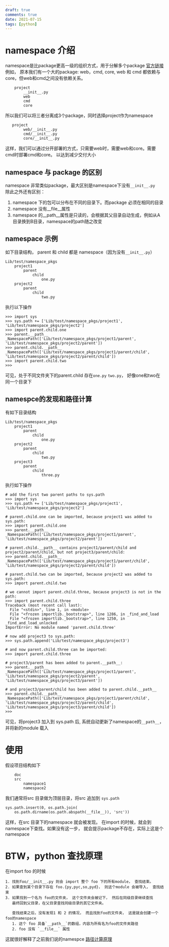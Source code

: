 ```yaml
---
draft: true
comments: true
date: 2021-07-15
tags: [python]
---
```


# namespace 介绍
namespace是比package更高一级的组织方式，用于分解多个package [官方链接](https://www.python.org/dev/peps/pep-0420/)
例如， 原本我们有一个大的package: web，cmd, core, web 和 cmd 都依赖与core，但web和cmd之间没有依赖关系。  
```
    project
        __init__.py
        web
        cmd
        core
```
所以我们可以将三者分离成3个package，同时选择project作为namespace  
```
   project
        web/__init__.py
        cmd/__init__.py
        core/__init__.py
```
这样，我们可以通过分开部署的方式，只需要web时，需要web和core。需要cmd时部署cmd和core。 以达到减少交付大小

## namespace 与 package 的区别
namespace 非常类似package，最大区别是namespace下没有`__init__.py`  
除此之外还有区别：  

1. namespace 下的包可以分布在不同的目录下。而package 必须在相同的目录
2. namespace 没有__file__属性
3. namespace 的__path__属性是只读的，会根据其父目录自动生成，例如从A目录换到B目录，namespace的path随之改变

## namespace 示例
如下目录结构， parent 和 child 都是 namespace（因为没有`__init__.py`）
```
Lib/test/namespace_pkgs
    project1
        parent
            child
                one.py
    project2
        parent
            child
                two.py
```

执行以下操作
```
>>> import sys
>>> sys.path += ['Lib/test/namespace_pkgs/project1', 'Lib/test/namespace_pkgs/project2']
>>> import parent.child.one
>>> parent.__path__
_NamespacePath(['Lib/test/namespace_pkgs/project1/parent', 'Lib/test/namespace_pkgs/project2/parent'])
>>> parent.child.__path__
_NamespacePath(['Lib/test/namespace_pkgs/project1/parent/child', 'Lib/test/namespace_pkgs/project2/parent/child'])
>>> import parent.child.two
>>>
```

可见，处于不同文件夹下的parent.child 存在`one.py` `two.py`， 好像one和two在同一个目录下

## <span id="namespace_path">namespce的发现和路径计算</span>
有如下目录结构
```
Lib/test/namespace_pkgs
    project1
        parent
            child
                one.py
    project2
        parent
            child
                two.py
    project3
        parent
            child
                three.py
```

执行如下操作
```
# add the first two parent paths to sys.path
>>> import sys
>>> sys.path += ['Lib/test/namespace_pkgs/project1', 'Lib/test/namespace_pkgs/project2']

# parent.child.one can be imported, because project1 was added to sys.path:
>>> import parent.child.one
>>> parent.__path__
_NamespacePath(['Lib/test/namespace_pkgs/project1/parent', 'Lib/test/namespace_pkgs/project2/parent'])

# parent.child.__path__ contains project1/parent/child and project2/parent/child, but not project3/parent/child:
>>> parent.child.__path__
_NamespacePath(['Lib/test/namespace_pkgs/project1/parent/child', 'Lib/test/namespace_pkgs/project2/parent/child'])

# parent.child.two can be imported, because project2 was added to sys.path:
>>> import parent.child.two

# we cannot import parent.child.three, because project3 is not in the path:
>>> import parent.child.three
Traceback (most recent call last):
  File "<stdin>", line 1, in <module>
  File "<frozen importlib._bootstrap>", line 1286, in _find_and_load
  File "<frozen importlib._bootstrap>", line 1250, in _find_and_load_unlocked
ImportError: No module named 'parent.child.three'

# now add project3 to sys.path:
>>> sys.path.append('Lib/test/namespace_pkgs/project3')

# and now parent.child.three can be imported:
>>> import parent.child.three

# project3/parent has been added to parent.__path__:
>>> parent.__path__
_NamespacePath(['Lib/test/namespace_pkgs/project1/parent', 'Lib/test/namespace_pkgs/project2/parent', 'Lib/test/namespace_pkgs/project3/parent'])

# and project3/parent/child has been added to parent.child.__path__
>>> parent.child.__path__
_NamespacePath(['Lib/test/namespace_pkgs/project1/parent/child', 'Lib/test/namespace_pkgs/project2/parent/child', 'Lib/test/namespace_pkgs/project3/parent/child'])
>>>
```

可见，将project3 加入到 sys.path 后, 系统自动更新了namespace的`__path__`， 并将新的module 载入


# 使用
假设项目结构如下
```
    doc
    src
        namespace1
        namespace2
```
我们通常将src 目录做为顶层目录，将src 追加到 `sys.path`
```
sys.path.insert(0, os.path.join(
    os.path.dirname(os.path.abspath(__file__)), 'src'))
```
这样，在src 目录下的namespace 就会被发现。 
在import 的时候，就会到namespace下查找。如果没有这一步， 就会提示package不存在，实际上这是个namespace


# BTW，python 查找原理

在import foo 的时候
```
1. 找到foo/__init__.py 则会 import 整个 foo 下的所有module， 查找结束。
2. 如果查到某个目录下存在 foo.{py,pyc,so,pyd}， 则这个module 会被导入， 查找结束
3. 如果找到一个名为 foo的文件夹， 这个文件夹会被记下， 然后在同级目录继续查找
   最终回到父目录，在父目录查找同级目录的其它文件夹。 

   查找结束之后，没有发现1 和 2 的情况， 而且找到foo的文件夹， 这是就会创建一个foo的namespace
   1. 这个 foo 具备`__path__`的数组，内容为所有名为foo的文件夹路径 
   2. foo 没有 `__file__` 属性

```
这就很好解释了之前我们说的namespce [路径计算原理](#namespace_path)

